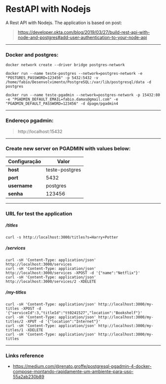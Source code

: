 # RestAPI with Nodejs

A Rest API with Nodejs. The application is based on post: 
> https://developer.okta.com/blog/2019/03/27/build-rest-api-with-node-and-postgres#add-user-authentication-to-your-node-api

---
### Docker and postgres:
```shell
docker network create --driver bridge postgres-network

docker run --name teste-postgres --network=postgres-network -e "POSTGRES_PASSWORD=123456" -p 5432:5432 -v /home/fabio/Desenvolvimento/PostgreSQL:/var/lib/postgresql/data -d postgres

docker run --name teste-pgadmin --network=postgres-network -p 15432:80 -e "PGADMIN_DEFAULT_EMAIL=fabio.damas@gmail.com" -e "PGADMIN_DEFAULT_PASSWORD=123456" -d dpage/pgadmin4
```

---
### Endereço pgadmin: 
> http://localhost:15432 


---
### Create new server on PGADMIN with values below:
Configuração | Valor
------------ | -------------
**host** | teste-postgres
**port** | 5432
**username** | postgres
**senha**| 123456

---
### URL for test the application
##### /titles
```shell
curl -s http://localhost:3000/titles?s=Harry+Potter
```

##### /services
```shell
curl -sH 'Content-Type: application/json' http://localhost:3000/services
curl -sH 'Content-Type: application/json' http://localhost:3000/services -XPOST -d '{"name":"Netflix"}'
curl -sH 'Content-Type: application/json' http://localhost:3000/services/2 -XDELETE
```

##### /my-titles
```shell
curl -sH 'Content-Type: application/json' http://localhost:3000/my-titles -XPOST -d '{"serviceId":3,"titleId":"tt0241527","location":"Bookshelf"}'
curl -sH 'Content-Type: application/json' http://localhost:3000/my-titles/2 -XPUT -d '{"location":"Internet"}'
curl -sH 'Content-Type: application/json' http://localhost:3000/my-titles/1 -XDELETE
curl -sH 'Content-Type: application/json' http://localhost:3000/my-titles
```

---
### Links reference
* https://medium.com/@renato.groffe/postgresql-pgadmin-4-docker-compose-montando-rapidamente-um-ambiente-para-uso-55a2ab230b89





 







